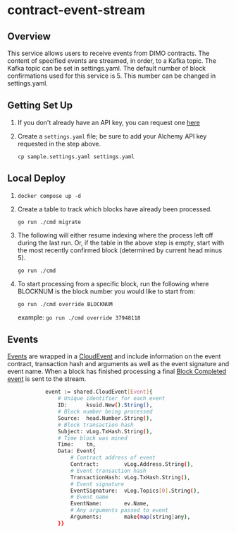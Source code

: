 # contract-event-stream

## Overview

This service allows users to receive events from DIMO contracts. The content of specified events are streamed, in order, to a Kafka topic.
The Kafka topic can be set in settings.yaml.
The default number of block confirmations used for this service is 5. This number can be changed in settings.yaml.

## Getting Set Up

1. If you don't already have an API key, you can request one [here](https://docs.alchemy.com/docs/alchemy-quickstart-guide)
2. Create a `settings.yaml` file; be sure to add your Alchemy API key requested in the step above.

   `cp sample.settings.yaml settings.yaml`

## Local Deploy

1. `docker compose up -d`
2. Create a table to track which blocks have already been processed.

   `go run ./cmd migrate`

3. The following will either resume indexing where the process left off during the last run. Or, if the table in the above step is empty, start with the most recently confirmed block (determined by current head minus 5).

   `go run ./cmd`

4. To start processing from a specific block, run the following where BLOCKNUM is the block number you would like to start from:

   `go run ./cmd override BLOCKNUM`

   example: `go run ./cmd override 37948118`

## Events

[Events](https://github.com/DIMO-Network/contract-event-stream/blob/main/cmd/kafka_service.go#L7-L14) are wrapped in a [CloudEvent](https://github.com/cloudevents/spec/blob/v1.0.2/cloudevents/spec.md#example) and include information on the event contract, transaction hash and arguments as well as the event signature and event name. When a block has finished processing a final [Block Completed event](https://github.com/DIMO-Network/contract-event-stream/blob/main/cmd/block_listener.go#L313-L319) is sent to the stream.

```sh
			event := shared.CloudEvent[Event]{
                # Unique identifier for each event
				ID:      ksuid.New().String(),
                # Block number being processed
				Source:  head.Number.String(),
                # Block transaction hash
				Subject: vLog.TxHash.String(),
                # Time block was mined
				Time:    tm,
				Data: Event{
                    # Contract address of event
					Contract:        vLog.Address.String(),
                    # Event transaction hash
					TransactionHash: vLog.TxHash.String(),
                    # Event signature
					EventSignature:  vLog.Topics[0].String(),
                    # Event name
                    EventName:       ev.Name,
                    # Any arguments passed to event
					Arguments:       make(map[string]any),
				}}
```
